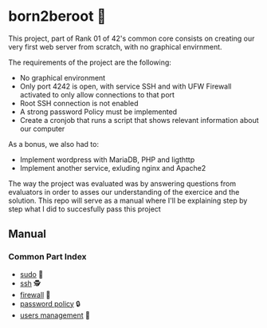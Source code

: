 # born2beroot 🐧

This project, part of Rank 01 of 42's common core consists on creating our very first web server from scratch, with no graphical envirnment.

The requirements of the project are the following:

- No graphical environment
- Only port 4242 is open, with service SSH and with UFW Firewall activated to only allow connections to that port
- Root SSH connection is not enabled
- A strong password Policy must be implemented
- Create a cronjob that runs a script that shows relevant information about our computer

As a bonus, we also had to:

- Implement wordpress with MariaDB, PHP and ligthttp
- Implement another service, exluding nginx and Apache2

The way the project was evaluated was by answering questions from evaluators in order to asses our understanding of the exercice and the solution. This repo will serve as a manual where I'll be explaining step by step what I did to succesfully pass this project

## Manual

### Common Part Index

- [sudo](https://github.com/AlexadeZ17/born2beroot/tree/main/common/sudo.md) 🦸
- [ssh](https://github.com/AlexadeZ17/born2beroot/tree/main/common/ssh.md) 🕵️
- [firewall](https://github.com/AlexadeZ17/born2beroot/tree/main/common/firewall.md) 🧱
- [password policy](https://github.com/AlexadeZ17/born2beroot/tree/main/common/passwd.md) 🔒
- [users management](https://github.com/AlexadeZ17/born2beroot/tree/main/common/usrmag.md) 🤺
